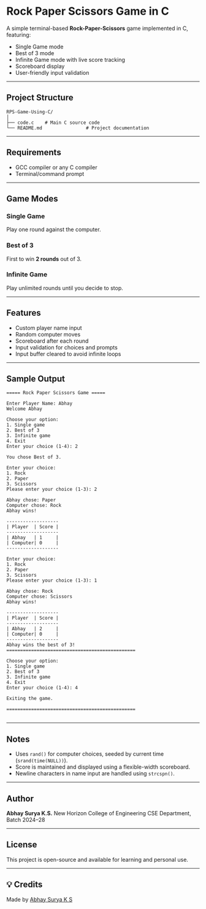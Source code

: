 
# Rock Paper Scissors Game in C

A simple terminal-based **Rock-Paper-Scissors** game implemented in C, featuring:

* Single Game mode
* Best of 3 mode
* Infinite Game mode with live score tracking
* Scoreboard display
* User-friendly input validation

---

##  Project Structure

```
RPS-Game-Using-C/
│
├── code.c    # Main C source code
└── README.md                # Project documentation
```

---

## Requirements

* GCC compiler or any C compiler
* Terminal/command prompt

---

## Game Modes

###  Single Game

Play one round against the computer.

###  Best of 3

First to win **2 rounds** out of 3.

###  Infinite Game

Play unlimited rounds until you decide to stop.

---

##  Features

*  Custom player name input
*  Random computer moves
*  Scoreboard after each round
*  Input validation for choices and prompts
*  Input buffer cleared to avoid infinite loops

---

##  Sample Output

```
===== Rock Paper Scissors Game =====

Enter Player Name: Abhay
Welcome Abhay

Choose your option:
1. Single game
2. Best of 3
3. Infinite game
4. Exit
Enter your choice (1-4): 2

You chose Best of 3.

Enter your choice:
1. Rock
2. Paper
3. Scissors
Please enter your choice (1-3): 2

Abhay chose: Paper
Computer chose: Rock
Abhay wins!

-------------------
| Player  | Score |
-------------------
| Abhay   | 1     |
| Computer| 0     |
-------------------

Enter your choice:
1. Rock
2. Paper
3. Scissors
Please enter your choice (1-3): 1

Abhay chose: Rock
Computer chose: Scissors
Abhay wins!

-------------------
| Player  | Score |
-------------------
| Abhay   | 2     |
| Computer| 0     |
-------------------
Abhay wins the best of 3!
===============================================

Choose your option:
1. Single game
2. Best of 3
3. Infinite game
4. Exit
Enter your choice (1-4): 4

Exiting the game.

===============================================


```

---

## Notes

* Uses `rand()` for computer choices, seeded by current time (`srand(time(NULL))`).
* Score is maintained and displayed using a flexible-width scoreboard.
* Newline characters in name input are handled using `strcspn()`.

---

## Author

**Abhay Surya K.S.**
New Horizon College of Engineering
CSE Department, Batch 2024–28

---

## License

This project is open-source and available for learning and personal use.

---

## 💡 Credits

Made by [Abhay Surya K S](https://github.com/AbhaySuryaKS/) 


